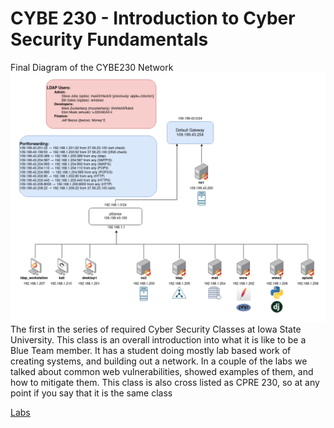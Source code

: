 # CYBE 230 - Introduction to Cyber Security Fundamentals

Final Diagram of the CYBE230 Network\
![Diagram](CPRE230Diagram.png)\
The first in the series of required Cyber Security Classes at Iowa State University. This class is an overall introduction into what it is like to be a Blue Team member. It has a student doing mostly lab based work of creating systems, and building out a network. In a couple of the labs we talked about common web vulnerabilities, showed examples of them, and how to mitigate them. This class is also cross listed as CPRE 230, so at any point if you say that it is the same class

[Labs](Labs/index.md)
